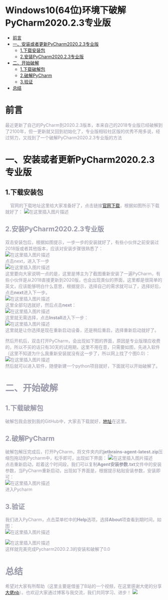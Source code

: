 # Windows10(64位)环境下破解PyCharm2020.2.3专业版
- [前言](#--)
- [一、安装或者更新PyCharm2020.2.3专业版](#--------pycharm202023---)
  * [1.下载安装包](#1-----)
  * [2.安装PyCharm2020.2.3专业版](#2--pycharm202023---)
- [二、开始破解](#------)
  * [1.下载破解包](#1-----)
  * [2.破解PyCharm](#2--pycharm)
  * [3.验证](#3--)
- [总结](#--)
# 前言

<font color=#999AAA >最近更新了自己的PyCharm到2020.2.3版本，本来自己的2018专业版已经破解到了2100年，但一更新就又回到初始化了，专业版相较社区版的优秀不用多说，经过努力，又找到了一个破解PyCharm2020.2.3专业版的方法</font>


# 一、安装或者更新PyCharm2020.2.3专业版
## 1.下载安装包
<font color=#999AAA >&nbsp;&nbsp;&nbsp;&nbsp;官网的下载地址这里给大家准备好了，点击链接[官网下载](https://www.jetbrains.com/pycharm/download/#section=windows)，根据如图所示下载就好了：
![在这里插入图片描述](https://img-blog.csdnimg.cn/20201123171358871.png?x-oss-process=image/watermark,type_ZmFuZ3poZW5naGVpdGk,shadow_10,text_aHR0cHM6Ly9ibG9nLmNzZG4ubmV0L2FtbW1tYWE=,size_16,color_FFFFFF,t_70#pic_center)<br>

## 2.安装PyCharm2020.2.3专业版
<font color=#999AAA >双击安装包后，根据如图提示，一步一步的安装就好了，有些小伙伴之前安装过2018版或者其他版本，应该对安装步骤很熟悉了：<br>
![在这里插入图片描述](https://img-blog.csdnimg.cn/20201123171608465.png?x-oss-process=image/watermark,type_ZmFuZ3poZW5naGVpdGk,shadow_10,text_aHR0cHM6Ly9ibG9nLmNzZG4ubmV0L2FtbW1tYWE=,size_16,color_FFFFFF,t_70#pic_center)
 <br>
 点击next，进入下一步 <br>
![在这里插入图片描述](https://img-blog.csdnimg.cn/20201123171644197.png?x-oss-process=image/watermark,type_ZmFuZ3poZW5naGVpdGk,shadow_10,text_aHR0cHM6Ly9ibG9nLmNzZG4ubmV0L2FtbW1tYWE=,size_16,color_FFFFFF,t_70#pic_center)
   <br>
这里要向大家说明一点的是，这里是博主为了截图重新安装了一遍PyCharm，有些小伙伴是从2018直接更新到2020版，也会出现类似的界面，这里都是很简单的英文，应该能够明白什么意思，根据提示，选择自己的需求就可以了，选择好后，点击**next**进入下一步。 <br>
![在这里插入图片描述](https://img-blog.csdnimg.cn/20201123171910774.png?x-oss-process=image/watermark,type_ZmFuZ3poZW5naGVpdGk,shadow_10,text_aHR0cHM6Ly9ibG9nLmNzZG4ubmV0L2FtbW1tYWE=,size_16,color_FFFFFF,t_70#pic_center)
   <br>
这里全部勾选就好，然后点击**next**： <br>
![在这里插入图片描述](https://img-blog.csdnimg.cn/20201123172012796.png?x-oss-process=image/watermark,type_ZmFuZ3poZW5naGVpdGk,shadow_10,text_aHR0cHM6Ly9ibG9nLmNzZG4ubmV0L2FtbW1tYWE=,size_16,color_FFFFFF,t_70#pic_center)
   <br>
这里就无需选择，点击**Install**进入下一步： <br>
![在这里插入图片描述](https://img-blog.csdnimg.cn/20201123172039702.png?x-oss-process=image/watermark,type_ZmFuZ3poZW5naGVpdGk,shadow_10,text_aHR0cHM6Ly9ibG9nLmNzZG4ubmV0L2FtbW1tYWE=,size_16,color_FFFFFF,t_70#pic_center)
   <br>
这里就是让你选择是现在重新启动设备，还是稍后重启，选择重新启动就好了。 <br>

<font color=#999AAA >然后开机后，双击打开PyCharm，会出现如下图的界面，原因是专业版理应收费的，所以不买的话只有30天的试用期，这里不用在意，只需要如图，先进入软件（这里不知道为什么我重新安装就没有这一步了，所以网上找了个图0.0）：![在这里插入图片描述](https://img-blog.csdnimg.cn/20201123172928256.png?x-oss-process=image/watermark,type_ZmFuZ3poZW5naGVpdGk,shadow_10,text_aHR0cHM6Ly9ibG9nLmNzZG4ubmV0L2FtbW1tYWE=,size_16,color_FFFFFF,t_70#pic_center)
   <br>
然后就可以进入软件，随便新建一个python项目就好，下面就可以开始破解了。

# 二、开始破解
## 1.下载破解包
<font color=#999AAA >破解包我会放到我的GitHub中，大家去下载就好，[地址](https://github.com/KylinYangz/Pycharm-Professional)在这里。

## 2.破解PyCharm

<font color=#999AAA >破解包解压完成后，打开PyCharm，将文件夹内的**jetbrains-agent-latest.zip**压缩包拖动到Pycharm中，松手即可，出现如下界面：
![在这里插入图片描述](https://img-blog.csdnimg.cn/20201123181853200.png?x-oss-process=image/watermark,type_ZmFuZ3poZW5naGVpdGk,shadow_10,text_aHR0cHM6Ly9ibG9nLmNzZG4ubmV0L2FtbW1tYWE=,size_16,color_FFFFFF,t_70#pic_center)
   <br>
点击重新启动，趁着这个时间段，我们可以复制**Agent安装参数.txt**文件中的安装参数，当PyCharm重新启动，出现如下界面是，根据提示粘贴安装参数，安装即可： <br>
![在这里插入图片描述](https://img-blog.csdnimg.cn/20201123182039608.png?x-oss-process=image/watermark,type_ZmFuZ3poZW5naGVpdGk,shadow_10,text_aHR0cHM6Ly9ibG9nLmNzZG4ubmV0L2FtbW1tYWE=,size_16,color_FFFFFF,t_70#pic_center)
   <br>
进入Pycharm
## 3.验证
<font color=#999AAA >我们进入PyCharm，点击菜单栏中的**Help**选项，选择**About**项查看到期时间，如图： <br>
![在这里插入图片描述](https://img-blog.csdnimg.cn/20201123182811533.png?x-oss-process=image/watermark,type_ZmFuZ3poZW5naGVpdGk,shadow_10,text_aHR0cHM6Ly9ibG9nLmNzZG4ubmV0L2FtbW1tYWE=,size_16,color_FFFFFF,t_70#pic_center) <br>

![在这里插入图片描述](https://img-blog.csdnimg.cn/20201123183103731.png?x-oss-process=image/watermark,type_ZmFuZ3poZW5naGVpdGk,shadow_10,text_aHR0cHM6Ly9ibG9nLmNzZG4ubmV0L2FtbW1tYWE=,size_16,color_FFFFFF,t_70#pic_center) <br>
这样就完美完成Pycharm2020.2.3的安装和破解了0.0

# 总结
<font color=#999AAA >希望对大家有所帮助（这里主要是借鉴了B站的一个视频，在这里感谢大佬的分享[大佬nb](https://www.bilibili.com/video/BV1PD4y1d7Ug?t=466)）。也欢迎大家通过博客与我交流，我们共同学习、进步！
[![](https://img.shields.io/badge/blog-@KylinYang-red.svg)](https://blog.csdn.net/ammmmaa?spm=1010.2135.3001.5113)<br>
                                                                                                                       



